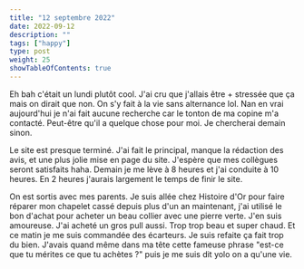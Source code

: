```yaml
---
title: "12 septembre 2022"
date: 2022-09-12
description: ""
tags: ["happy"]
type: post
weight: 25
showTableOfContents: true
---
```


Eh bah c'était un lundi plutôt cool. J'ai cru que j'allais être + stressée que ça mais on dirait que non. On s'y fait à la vie sans alternance lol. Nan en vrai aujourd'hui je n'ai fait aucune recherche car le tonton de ma copine m'a contacté. Peut-être qu'il a quelque chose pour moi. Je chercherai demain sinon.

Le site est presque terminé. J'ai fait le principal, manque la rédaction des avis, et une plus jolie mise en page du site. J'espère que mes collègues seront satisfaits haha. Demain je me lève à 8 heures et j'ai conduite à 10 heures. En 2 heures j'aurais largement le temps de finir le site.

On est sortis avec mes parents. Je suis allée chez Histoire d'Or pour faire réparer mon chapelet cassé depuis plus d'un an maintenant, j'ai utilisé le bon d'achat pour acheter un beau collier avec une pierre verte. J'en suis amoureuse. J'ai acheté un gros pull aussi. Trop trop beau et super chaud. Et ce matin je me suis commandée des écarteurs. Je suis refaite ça fait trop du bien. J'avais quand même dans ma tête cette fameuse phrase "est-ce que tu mérites ce que tu achètes ?" puis je me suis dit yolo on a qu'une vie.
